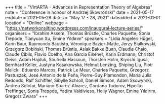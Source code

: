 +++
title = "VirtARTA - Advances in Representation Theory of Algebras"
note = "Conference in honour of Andrzej Skowroński"
date = 2021-05-17
enddate = 2021-05-28
dates = "May 17 - 28, 2021"
dateadded = 2021-01-01
location = "Online"
webpage = "https://networkonsilting.wordpress.com/inaugural-lecture-series/"
organisers = "Ibrahim Assem, Thomas Brüstle, Charles Paquette, Sonia Trepode, Tianyuan Xu, Emine Yıldırım"
speakers = "Lidia Angeleri Hügel, Karin Baur, Raymundo Bautista, Véronique Bazier-Matte, Jerzy Bialkowski, Grzegorz Bobiński, Thomas Brüstle, Aslak Bakke Buan, Claudia Chaio, Claude Cibils, Flavio Coelho, Ana Garcia Elsener, Karin Erdmann, Christof Geiss, Adam Hajduk, Souheila Hassoun, Thorsten Holm, Kiyoshi Igusa, Bernhard Keller, Justyna Kosakowska, Helmut Lenzing, Shiping Liu, Piotr Malicki, Eduardo Marcos, Patrick Le Meur, Charles Paquette, Grzegorz Pastuszak, José Antonio de la Peña, Pierre-Guy Plamondon, Maria Julia Redondo, Ralf Schiffler, Sibylle Schroll, Daniel Simson, Adam Skowyrski, Andrea Solotar, Mariano Suarez-Alvarez, Gordana Todorov, Hipolito Treffinger, Sonia Trepode, Yadira Valdivieso, Heily Wagner, Emine Yıldırım, Gregorz Zwara"
+++
